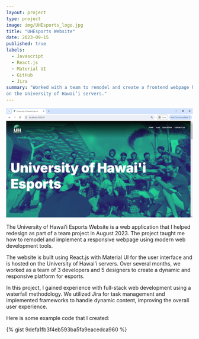 ```yaml
---
layout: project
type: project
image: img/UHEsports_logo.jpg
title: "UHEsports Website"
date: 2023-09-15
published: true
labels:
  - Javascript
  - React.js
  - Material UI
  - GitHub
  - Jira
summary: "Worked with a team to remodel and create a frontend webpage hosted
on the University of Hawai’i servers."
---
```


<img class="img-fluid" src="../img/UHE-Website-Photo.png">

The University of Hawai’i Esports Website is a web application that I helped redesign as part of a team project in August 2023. The project taught me how to remodel and implement a responsive webpage using modern web development tools.

The website is built using React.js with Material UI for the user interface and is hosted on the University of Hawai’i servers. Over several months, we worked as a team of 3 developers and 5 designers to create a dynamic and responsive platform for esports.

In this project, I gained experience with full-stack web development using a waterfall methodology. We utilized Jira for task management and implemented frameworks to handle dynamic content, improving the overall user experience.

Here is some example code that I created:

{% gist 9defa1fb3f4eb593ba5fa9eacedca960 %}
 
